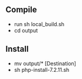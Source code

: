 ## Compile ##
- run sh local_build.sh
- cd output
## Install ##
- mv output/* [Destination]
- sh php-install-7.2.11.sh

